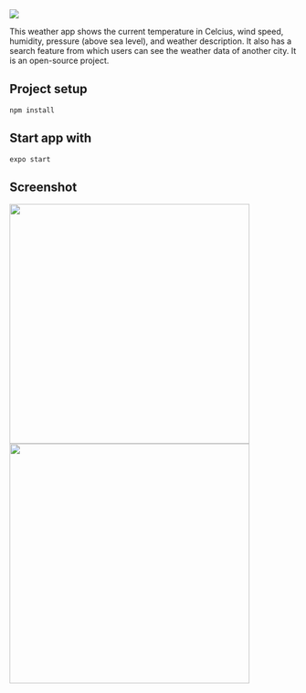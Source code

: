 <img src="https://github.com/abhishek622/projects/blob/main/weather-app/react-native/assets/poster.png"/>

This weather app shows the current temperature in Celcius, wind speed, humidity, pressure (above sea level), and weather description. It also has a search feature from which users can see the weather data of another city. It is an open-source project.

## Project setup

`npm install`

## Start app with

`expo start`

## Screenshot

<img src="https://github.com/abhishek622/projects/blob/main/weather-app/react-native/assets/home_screen.png" height="420"/> <img src="https://github.com/abhishek622/projects/blob/main/weather-app/react-native/assets/search_screen.png" height="420"/>
